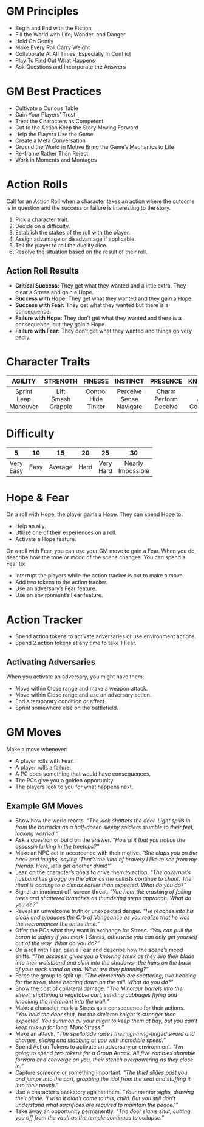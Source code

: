 
# GM Principles

- Begin and End with the Fiction
- Fill the World with Life, Wonder, and Danger
- Hold On Gently
- Make Every Roll Carry Weight
- Collaborate At All Times, Especially In Conflict
- Play To Find Out What Happens
- Ask Questions and Incorporate the Answers

# GM Best Practices

- Cultivate a Curious Table
- Gain Your Players’ Trust
- Treat the Characters as Competent
- Cut to the Action Keep the Story Moving Forward
- Help the Players Use the Game
- Create a Meta Conversation
- Ground the World in Motive Bring the Game’s Mechanics to Life
- Re-frame Rather Than Reject
- Work in Moments and Montages

# Action Rolls

Call for an Action Roll when a character takes an action where the outcome is in question and the success or failure is interesting to the story.

1. Pick a character trait.
2. Decide on a difficulty. 
3. Establish the stakes of the roll with the player.
4. Assign advantage or disadvantage if applicable.
5. Tell the player to roll the duality dice.
6. Resolve the situation based on the result of their roll.

## Action Roll Results

- **Critical Success:** They get what they wanted and a little extra. They clear a Stress and gain a Hope.
- **Success with Hope:** They get what they wanted and they gain a Hope.
- **Success with Fear:** They get what they wanted but there is a consequence.
- **Failure with Hope:** They don’t get what they wanted and there is a consequence, but they gain a Hope.
- **Failure with Fear:** They don’t get what they wanted and things go very badly.

# Character Traits

|          AGILITY           |         STRENGTH         |          FINESSE          |           INSTINCT            |          PRESENCE           |            KNOWLEDGE            |
| :------------------------: | :----------------------: | :-----------------------: | :---------------------------: | :-------------------------: | :-----------------------------: |
| Sprint<br>Leap<br>Maneuver | Lift<br>Smash<br>Grapple | Control<br>Hide<br>Tinker | Perceive<br>Sense<br>Navigate | Charm<br>Perform<br>Deceive | Recall<br>Analyze<br>Comprehend |

# Difficulty

|      5       |  10  |   15    |  20  |      25      |          30          |
| :----------: | :--: | :-----: | :--: | :----------: | :------------------: |
| Very<br>Easy | Easy | Average | Hard | Very<br>Hard | Nearly<br>Impossible |

# Hope & Fear

On a roll with Hope, the player gains a Hope. They can spend Hope to:

- Help an ally.
- Utilize one of their experiences on a roll.
- Activate a Hope feature.

On a roll with Fear, you can use your GM move to gain a Fear. When you do, describe how the tone or mood of the scene changes. You can spend a Fear to:

- Interrupt the players while the action tracker is out to make a move.
- Add two tokens to the action tracker.  
- Use an adversary’s Fear feature.  
- Use an environment’s Fear feature.

# Action Tracker

- Spend action tokens to activate adversaries or use environment actions.
- Spend 2 action tokens at any time to take 1 Fear.

## Activating Adversaries

When you activate an adversary, you might have them:

- Move within Close range and make a weapon attack.
- Move within Close range and use an adversary action.
- End a temporary condition or effect.
- Sprint somewhere else on the battlefield.

# GM Moves

Make a move whenever:

- A player rolls with Fear.
- A player rolls a failure.
- A PC does something that would have consequences.
- The PCs give you a golden opportunity.
- The players look to you for what happens next.

## Example GM Moves

- Show how the world reacts. *“The kick shatters the door. Light spills in from the barracks as a half-dozen sleepy soldiers stumble to their feet, looking worried.”*
- Ask a question or build on the answer. *“How is it that you notice the assassin lurking in the treetops?”*
- Make an NPC act in accordance with their motive. *“She claps you on the back and laughs, saying ‘That’s the kind of bravery I like to see from my friends. Here, let’s get another drink!’”*
- Lean on the character’s goals to drive them to action. *“The governor’s husband lies groggy on the altar as the cultists continue to chant. The ritual is coming to a climax earlier than expected. What do you do?”*
- Signal an imminent off-screen threat. *“You hear the crashing of falling trees and shattered branches as thundering steps approach. What do you do?”*
- Reveal an unwelcome truth or unexpected danger. *“He reaches into his cloak and produces the Orb of Vengeance as you realize that he was the necromancer the entire time.”*
- Offer the PCs what they want in exchange for Stress. *“You can pull the baron to safety if you mark 1 Stress, otherwise you can only get yourself out of the way. What do you do?”*
- On a roll with Fear, gain a Fear and describe how the scene’s mood shifts. *“The assassin gives you a knowing smirk as they slip their blade into their waistband and slink into the shadows– the hairs on the back of your neck stand on end. What are they planning?”*
- Force the group to split up. *“The elementals are scattering, two heading for the town, three bearing down on the mill. What do you do?”*
- Show the cost of collateral damage. *“The Minotaur barrels into the street, shattering a vegetable cart, sending cabbages flying and knocking the merchant into the wall.”*
- Make a character mark a Stress as a consequence for their actions. *“You hold the door shut, but the skeleton knight is stronger than expected. You summon all your might to keep them at bay, but you can’t keep this up for long. Mark Stress.”*
- Make an attack. *“The spellblade raises their lightning-tinged sword and charges, slicing and stabbing at you with incredible speed.”*
- Spend Action Tokens to activate an adversary or environment. *“I’m going to spend two tokens for a Group Attack. All five zombies shamble forward and converge on you, their stench overpowering as they close in.”*
- Capture someone or something important. *“The thief slides past you and jumps into the cart, grabbing the idol from the seat and stuffing it into their pouch.”*
- Use a character’s backstory against them. *“Your mentor sighs, drawing their blade. ‘I wish it didn’t come to this, child. But you still don’t understand what sacrifices are required to maintain the peace.’”*
- Take away an opportunity permanently. *“The door slams shut, cutting you off from the vault as the temple continues to collapse.”*
